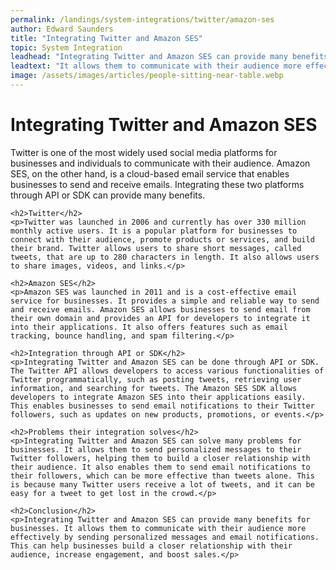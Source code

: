 ```yaml
---
permalink: /landings/system-integrations/twitter/amazon-ses
author: Edward Saunders
title: "Integrating Twitter and Amazon SES"
topic: System Integration
leadhead: "Integrating Twitter and Amazon SES can provide many benefits for businesses"
leadtext: "It allows them to communicate with their audience more effectively by sending personalized messages and email notifications. This can help businesses build a closer relationship with their audience, increase engagement, and boost sales."
image: /assets/images/articles/people-sitting-near-table.webp
---
```

<div class="arttext">	<h1>Integrating Twitter and Amazon SES</h1>
	<p>Twitter is one of the most widely used social media platforms for businesses and individuals to communicate with their audience. Amazon SES, on the other hand, is a cloud-based email service that enables businesses to send and receive emails. Integrating these two platforms through API or SDK can provide many benefits.</p>

	<h2>Twitter</h2>
	<p>Twitter was launched in 2006 and currently has over 330 million monthly active users. It is a popular platform for businesses to connect with their audience, promote products or services, and build their brand. Twitter allows users to share short messages, called tweets, that are up to 280 characters in length. It also allows users to share images, videos, and links.</p>

	<h2>Amazon SES</h2>
	<p>Amazon SES was launched in 2011 and is a cost-effective email service for businesses. It provides a simple and reliable way to send and receive emails. Amazon SES allows businesses to send email from their own domain and provides an API for developers to integrate it into their applications. It also offers features such as email tracking, bounce handling, and spam filtering.</p>

	<h2>Integration through API or SDK</h2>
	<p>Integrating Twitter and Amazon SES can be done through API or SDK. The Twitter API allows developers to access various functionalities of Twitter programmatically, such as posting tweets, retrieving user information, and searching for tweets. The Amazon SES SDK allows developers to integrate Amazon SES into their applications easily. This enables businesses to send email notifications to their Twitter followers, such as updates on new products, promotions, or events.</p>

	<h2>Problems their integration solves</h2>
	<p>Integrating Twitter and Amazon SES can solve many problems for businesses. It allows them to send personalized messages to their Twitter followers, helping them to build a closer relationship with their audience. It also enables them to send email notifications to their followers, which can be more effective than tweets alone. This is because many Twitter users receive a lot of tweets, and it can be easy for a tweet to get lost in the crowd.</p>

	<h2>Conclusion</h2>
	<p>Integrating Twitter and Amazon SES can provide many benefits for businesses. It allows them to communicate with their audience more effectively by sending personalized messages and email notifications. This can help businesses build a closer relationship with their audience, increase engagement, and boost sales.</p>
</div>
